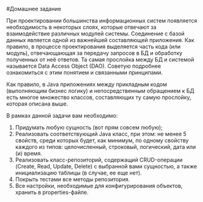 #Домашнее задание

При проектировании большинства информационных систем появляется необходимость в некоторых слоях,
которые отвечают за взаимодействие различных модулей системы.
Соединение с базой данных является одной из важнейшей составляющей приложения.
Как правило, в процессе проектирования выделяется часть кода (или модуль), отвечающающая за
передачу запросов в БД и обработку полученных от неё ответов.
Та самая прослойка между БД и системой называется Data Access Object (DAO).
Советую подробнее ознакомиться с этим понятием и связанными принципами.

Как правило, в Java приложениях между прикладным кодом (выполняющим бизнес логику) и непосредственным обращением
к БД есть многое множество классов, составляющих ту самую прослойку, которая описана выше.

В рамках данной задачи вам необходимо:
1. Придумать любую сущность (вот прям совсем любую);
2. Реализовать соответствующий Java класс, при этом: не менее 5 свойств,
среди которых будет, как минимум, по одному свойству каждого из типов: целочисленный, строковый, логический,
дата или (и) время.
3. Реализовать класс-репозиторий, содержащий CRUD-операции (Create, Read, Update, Delete) с выбранной
вами сущностью, а также инициализацию таблицы (в случае, ее еще нет).
4. Покрыть тестами все методы репозитория.
5. Все настройки, необходимые для конфигурирования объектов, хранить в properties-файле.